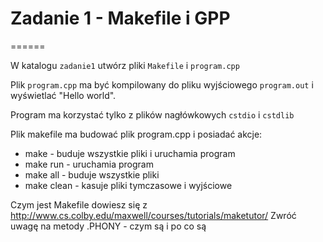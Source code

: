 # Zadanie 1 -  Makefile i GPP
====== 

W katalogu ```zadanie1``` utwórz pliki ```Makefile``` i ```program.cpp```

Plik ```program.cpp``` ma być kompilowany do pliku wyjściowego ```program.out``` i wyświetlać "Hello world".

Program ma korzystać tylko z plików nagłówkowych  ```cstdio``` i ```cstdlib```

Plik makefile ma budować plik program.cpp i posiadać akcje:

 - make - buduje wszystkie pliki i uruchamia program
 - make run - uruchamia program
 - make all - buduje wszystkie pliki
 - make clean - kasuje pliki tymczasowe i wyjściowe

Czym jest Makefile dowiesz się z http://www.cs.colby.edu/maxwell/courses/tutorials/maketutor/
Zwróć uwagę na metody .PHONY - czym są i po co są
